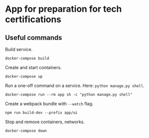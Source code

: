 # App for preparation for tech certifications

## Useful commands

Build service.

```console
docker-compose build
```

Create and start containers.

```console
docker-compose up
```

Run a one-off command on a service. Here: `python manage.py shell`.

```console
docker-compose run --rm app sh -c "python manage.py shell"
```

Create a webpack bundle with `--watch` flag.

```console
npm run build-dev --prefix app/ui
```

Stop and remove containers, networks.

```console
docker-compose down
```
